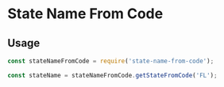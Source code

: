 # State Name From Code

## Usage

``` javascript
const stateNameFromCode = require('state-name-from-code');

const stateName = stateNameFromCode.getStateFromCode('FL');
```
